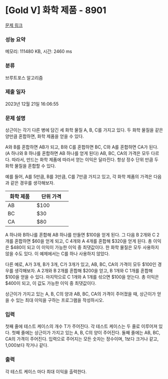 # [Gold V] 화학 제품 - 8901 

[문제 링크](https://www.acmicpc.net/problem/8901) 

### 성능 요약

메모리: 111480 KB, 시간: 2460 ms

### 분류

브루트포스 알고리즘

### 제출 일자

2023년 12월 21일 16:06:55

### 문제 설명

<p>상근이는 각기 다른 병에 담긴 세 화학 물질 A, B, C를 가지고 있다. 두 화학 물질을 같은 양만큼 혼합하면, 화학 제품을 얻을 수 있다.</p>

<p>A와 B를 혼합하면 AB가 되고, B와 C를 혼합하면 BC, C와 A를 혼합하면 CA가 된다. (A 하나와 B 하나를 혼합하면 AB 하나를 얻게 된다) AB, BC, CA의 가격은 모두 다르다. 따라서, 만드는 화학 제품에 따라서 얻는 이익은 달라진다. 항상 정수 단위 만큼 두 화학 물질을 혼합할 수 있다.</p>

<p>예를 들어, A를 5만큼, B를 3만큼, C를 7만큼 가지고 있고, 각 화학 제품의 가격은 다음과 같은 경우를 생각해보자.</p>

<table class="table table-bordered" style="width:40%">
	<thead>
		<tr>
			<th style="width:20%">화학 제품</th>
			<th style="width:20%">단위 가격</th>
		</tr>
	</thead>
	<tbody>
		<tr>
			<td>AB</td>
			<td><span>$</span>100</td>
		</tr>
		<tr>
			<td>BC</td>
			<td><span>$</span>30</td>
		</tr>
		<tr>
			<td>CA</td>
			<td><span>$</span>80</td>
		</tr>
	</tbody>
</table>

<p>A 하나와 B하나를 혼합해 AB 하나를 만들면 <span>$</span>100을 얻게 된다. 그 다음 B 2개와 C 2개를 혼합하면 <span>$</span>60을 얻게 되고, C 4개와 A 4개를 혼합해 <span>$</span>320을 얻게 된다. 총 이익은 <span>$</span>480이 되고 이 이익이 가능한 이익 중 최댓값이다. 한 화학 물질은 모두 사용하지 않을 수도 있다. 이 예제에서는 C를 하나 사용하지 않았다.</p>

<p>다른 예로, A가 3개, B가 3개, C가 3개가 있고, AB, BC, CA의 가격이 모두 <span>$</span>100인 경우를 생각해보자. A 2개와 B 2개를 혼합해 <span>$</span>200을 얻고, B 1개와 C 1개를 혼합해 <span>$</span>100을 얻을 수 있다. 마지막으로 C 1개와 A 1개를 섞으면 <span>$</span>100을 얻는다. 총 이익은 <span>$</span>400이 되고, 이 값도 가능한 이익 중 최댓값이다.</p>

<p>상근이가 가지고 있는 A, B, C의 양과 AB, BC, CA의 가격이 주어졌을 때, 상근이가 얻을 수 있는 최대 이익을 구하는 프로그램을 작성하시오.</p>

### 입력 

 <p>첫째 줄에 테스트 케이스의 개수 T가 주어진다. 각 테스트 케이스는 두 줄로 이루어져 있다. 첫째 줄에는 상근이가 가지고 있는 A, B, C의 양이 주어진다. 둘째 줄에는 AB, BC, CA의 가격이 주어진다. 입력으로 주어지는 모든 숫자는 정수이며, 1보다 크거나 같고, 1,000보다 작거나 같다.</p>

### 출력 

 <p>각 테스트 케이스 마다 최대 이익을 출력한다.</p>

